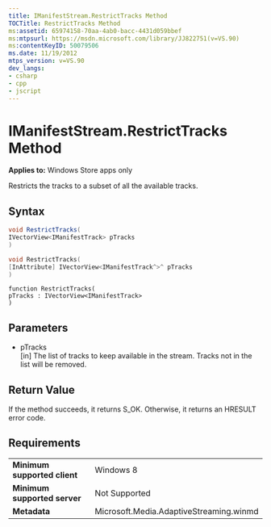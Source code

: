 ```yaml
---
title: IManifestStream.RestrictTracks Method
TOCTitle: RestrictTracks Method
ms:assetid: 65974158-70aa-4ab0-bacc-4431d059bbef
ms:mtpsurl: https://msdn.microsoft.com/library/JJ822751(v=VS.90)
ms:contentKeyID: 50079506
ms.date: 11/19/2012
mtps_version: v=VS.90
dev_langs:
- csharp
- cpp
- jscript
---
```


# IManifestStream.RestrictTracks Method

**Applies to:** Windows Store apps only

Restricts the tracks to a subset of all the available tracks.

## Syntax

```csharp
void RestrictTracks(
IVectorView<IManifestTrack> pTracks
)
```

```cpp
void RestrictTracks(
[InAttribute] IVectorView<IManifestTrack^>^ pTracks
)
```

```jscript
function RestrictTracks(
pTracks : IVectorView<IManifestTrack>
)
```

## Parameters

  - pTracks  
    \[in\] The list of tracks to keep available in the stream. Tracks not in the list will be removed.

## Return Value

If the method succeeds, it returns S\_OK. Otherwise, it returns an HRESULT error code.

## Requirements

|||
|--- |--- |
|**Minimum supported client**|Windows 8|
|**Minimum supported server**|Not Supported|
|**Metadata**|Microsoft.Media.AdaptiveStreaming.winmd|
